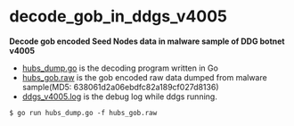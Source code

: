 # decode_gob_in_ddgs_v4005
**Decode gob encoded Seed Nodes data in malware sample of DDG botnet v4005**

- [hubs_dump.go](hubs_dump.go) is the decoding program written in Go
- [hubs_gob.raw](hubs_gob.raw) is the gob encoded raw data dumped from malware sample(MD5: 638061d2a06ebdfc82a189cf027d8136)
- [ddgs_v4005.log](ddgs_v4005.log) is the debug log while ddgs running.

```
$ go run hubs_dump.go -f hubs_gob.raw
```
